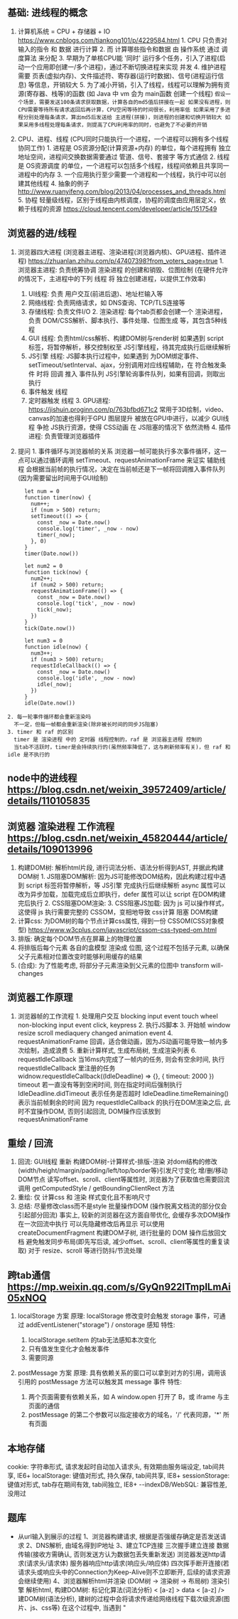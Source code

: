 ## 基础: 进线程的概念
  1. 计算机系统 = CPU + 存储器 + IO https://www.cnblogs.com/tiankong101/p/4229584.html
    1. CPU 只负责对 输入的指令 和 数据 进行计算
    2. 而 计算哪些指令和数据 由 操作系统 通过 调度算法 来分配
    3. 早期为了单核CPU能 '同时' 运行多个任务，引入了进程(启动一个应用即创建一/多个进程)，通过不断切换进程来实现 并发
    4. 维护进程需要 页表(虚拟内存)、文件描述符、寄存器(运行时数据)、信号(进程运行信息) 等信息，开销较大
    5. 为了减小开销，引入了线程，线程可以理解为拥有资源(寄存器、栈等)的函数 (如 Java 中 vm 会为 main函数 创建一个线程)
    ```
      假设一个场景，需要发送100条请求获取数据，计算各自的md5值后拼接在一起
      如果没有进程，则CPU需要等待所有请求返回后再计算，CPU空闲等待的时间很长，利用率低
      如果采用了多进程分别处理每条请求，算出md5后发送给 主进程(拼接)，则进程的创建和切换开销较大
      如果采用多线程处理每条请求，则提高了CPU利用率的同时，也避免了不必要的开销
    ```

  2. CPU、进程、线程 (CPU同时只能执行一个进程，一个进程可以拥有多个线程协同工作)
    1. 进程是 OS资源分配(计算资源+内存) 的单位，每个进程拥有 独立地址空间，进程间交换数据需要通过 管道、信号、套接字 等方式通信
    2. 线程是 OS资源调度 的单位，一个进程可以包括多个线程，线程间依赖且共享同一进程中的内存
    3. 一个应用执行至少需要一个进程和一个线程，执行中可以创建其他线程
    4. 抽象的例子 http://www.ruanyifeng.com/blog/2013/04/processes_and_threads.html
    5. 协程 轻量级线程，区别于线程由内核调度，协程的调度由应用层定义，依赖于线程的资源 https://cloud.tencent.com/developer/article/1517549

## 浏览器的进/线程
  1. 浏览器四大进程 (浏览器主进程、渲染进程(浏览器内核)、GPU进程、插件进程) https://zhuanlan.zhihu.com/p/47407398?from_voters_page=true
    1. 浏览器主进程: 负责统筹协调 渲染进程 的创建和销毁、位图绘制 (在硬件允许的情况下，主进程中的下列 线程 将 独立创建进程，以提供工作效率)
      1. UI线程: 负责 用户交互(前进后退)、地址栏输入等
      2. 网络线程: 负责网络请求，如 DNS查询、TCP/TLS连接等
      3. 存储线程: 负责文件I/O
    2. 渲染进程: 每个tab页都会创建一个 渲染进程，负责 DOM/CSS解析、脚本执行、事件处理、位图生成 等，其包含5种线程
      1. GUI 线程: 
        负责html/css解析、构建DOM树与render树
        如果遇到 script 标签，将暂停解析，移交控制权至 JS引擎线程，待其完成执行后继续解析
      2. JS引擎 线程: 
        JS脚本执行过程中，如果遇到 为DOM绑定事件、setTimeout/setInterval、ajax，分别调用对应线程辅助，在 符合触发条件 时将 回调 推入 事件队列
        JS引擎轮询事件队列，如果有回调，则取出执行
      3. 事件触发 线程
      4. 定时器触发 线程
    3. GPU进程: https://jishuin.proginn.com/p/763bfbd671c2
      常用于3D绘制，video、canvas的加速也得利于GPU
      图层提升 被放在GPU中进行，以减少 GUI线程 争抢 JS执行资源，使得 CSS动画 在 JS阻塞的情况下 依然流畅
    4. 插件进程: 负责管理浏览器插件
  
  2. 提问
    1. 事件循环与浏览器帧的关系
      浏览器一帧可能执行多次事件循环，这一点可以通过循环调用 setTimeout、requestAnimationFrame 来证实
      辅助线程 会根据当前帧的执行情况，决定在当前帧还是下一帧将回调推入事件队列(因为需要留出时间用于GUI绘制)
      ```
        let num = 0
        function timer(now) {
          num++;
          if (num > 500) return;
          setTimeout(() => {
            const _now = Date.now()
            console.log('timer', _now - now)
            timer(_now);
          }, 0)
        }
        timer(Date.now())

        let num2 = 0
        function tick(now) {
          num2++;
          if (num2 > 500) return;
          requestAnimationFrame(() => {
            const _now = Date.now()
            console.log('tick', _now - now)
            tick(_now);
          })
        }
        tick(Date.now())

        let num3 = 0
        function idle(now) {
          num3++;
          if (num3 > 500) return;
          requestIdleCallback(() => {
            const _now = Date.now()
            console.log('idle', _now - now)
            idle(_now);
          })
        }
        idle(Date.now())
      ```
    2. 每一轮事件循环都会重新渲染吗
      不一定，但每一帧都会重新渲染(除非被长时间的同步JS阻塞)
    3. timer 和 raf 的区别
      timer 是 渲染进程 中的 定时器 线程控制的，raf 是 浏览器主进程 控制的
      当tab不活跃时，timer是会持续执行的(虽然频率降低了，这与刷新频率有关)，但 raf 和 idle 是不执行的

## node中的进线程 https://blog.csdn.net/weixin_39572409/article/details/110105835

## 浏览器 渲染进程 工作流程 https://blog.csdn.net/weixin_45820444/article/details/109013996
  1. 构建DOM树: 解析html片段, 进行词法分析、语法分析得到AST, 并据此构建DOM树
    1. JS阻塞DOM解析: 因为JS可能修改DOM结构，因此构建过程中遇到 script 标签将暂停解析，等 JS引擎 完成执行后继续解析
      async 属性可以改为异步加载，加载完成后立即执行，defer 属性可以让 script 在DOM构建完后执行
    2. CSS阻塞DOM渲染:
    3. CSS阻塞JS加载: 因为 js 可以操作样式，这使得 js 执行需要完整的 CSSOM，变相地导致 css计算 阻塞 DOM构建
  2. 计算css: 为DOM树的每个节点计算css属性, 得到一份 CSSOM(CSS对象模型) https://www.w3cplus.com/javascript/cssom-css-typed-om.html
  3. 排版: 确定每个DOM节点在屏幕上的物理位置
  4. 将排版后每个元素 各自的盒模型 渲染成 位图, 这个过程不包括子元素, 以确保父子元素相对位置改变时能够利用缓存的结果
  5. (合成): 为了性能考虑, 将部分子元素渲染到父元素的位图中
    transform
    will-changes

## 浏览器工作原理
  1. 浏览器帧的工作流程
    1. 处理用户交互
      blocking input event
        touch wheel
      non-blocking input event
        click, keypress
    2. 执行JS脚本
    3. 开始帧
      window resize
      scroll
      mediaquery changed
      animation event
    4. requestAnimationFrame 回调，适合做动画，因为JS动画可能导致一帧内多次绘制，造成浪费
    5. 重新计算样式, 生成布局树, 生成渲染列表
    6. requestIdleCallback
      当16ms内完成了一帧内的任务, 则会有空余时间, 执行 requestIdleCallback 里注册的任务
      widnow.requestIdleCallback((IdleDeadline) => {}, { timeout: 2000 })
        timeout 若一直没有等到空闲时间, 则在指定时间后强制执行
        IdleDeadline.didTimeout 表示任务是否超时
        IdleDeadline.timeRemaining() 表示当前帧剩余的时间
      因为 requestIdleCallback 的执行在DOM渲染之后, 此时不宜操作DOM, 否则引起回流, DOM操作应该放到 requestAnimationFrame

## 重绘 / 回流
  1. 回流: GUI线程 重新 构建DOM树-计算样式-排版-渲染
    对dom结构的修改(width/height/margin/padding/left/top/border等)引发尺寸变化
    增/删/移动 DOM节点
    读写offset、scroll、client等属性时, 浏览器为了获取值也需要回流
    调用 getComputedStyle / getBoundingClientRect 方法
  2. 重绘: 仅 计算css 和 渲染
    样式变化且不影响尺寸
  3. 总结:
    尽量修改class而不是style
    批量操作DOM (操作脱离文档流的部分仅会引起部分回流)  事实上, 较新的浏览器在这方面自带优化, 会缓存多次DOM操作在一次回流中执行
      可以先隐藏修改后再显示
      可以使用 createDocumentFragment 构建DOM子树, 进行批量的 DOM 操作后放回文档
    避免触发同步布局(即先写后读, 减少offset、scroll、client等属性的重复读取)
    对于 resize、scroll 等进行防抖/节流处理

## 跨tab通信 https://mp.weixin.qq.com/s/GyQn922lTmpILmAi05xNOQ
  1. localStorage 方案
    原理: localStorage 修改变时会触发 storage 事件，可通过 addEventListener("storage") / onstorage 感知
    特性: 
      1. localStorage.setItem 的tab无法感知本次变化
      2. 只有值发生变化才会触发事件
      3. 需要同源

  2. postMessage 方案
    原理: 具有依赖关系的窗口可以拿到对方的引用，调用该引用的 postMessage 方法可以触发其 message 事件
    特性:
      1. 两个页面需要有依赖关系，如 A window.open 打开了 B，或 iframe 与主页面的通信
      2. postMessage 的第二个参数可以指定接收方的域名，'/' 代表同源，'*' 所有页面
  
## 本地存储
  cookie: 字符串形式, 请求发起时自动加入请求头, 有效期由服务端设定, tab间共享, IE6+
  localStorage: 键值对形式, 持久保存, tab间共享, IE8+
  sessionStorage: 键值对形式, tab存在期间有效, tab间独立, IE8+
  --indexDB/WebSQL: 兼容性差, 没用过

## 题库
- 从url输入到展示的过程
  1、浏览器构建请求, 根据是否强缓存确定是否发送请求
  2、DNS解析, 由域名得到IP地址
  3、建立TCP连接
    三次握手建立连接
    数据传输(接收方需确认, 否则发送方认为数据包丢失重新发送)
      浏览器发送http请求(请求头/请求体)
      服务器响应http请求(响应头/响应体)
    四次挥手断开连接(若请求头或响应头中的Connection为Keep-Alive则不立即断开, 后续的请求资源会继续使用)
  4、浏览器解析html并渲染 (DOM树 -> 渲染树 -> 布局树)
    渲染引擎 解析html, 构建DOM树: 
      标记化算法(词法分析) < [a-z] > data < [a-z] />
      建DOM树(语法分析), 建树的过程中会将请求传递给网络线程下载次级资源(图片、js、css等)
        在这个过程中, 当遇到 "<script>" 时, html 解析会暂停转而先执行js, 因为其可能改变 DOM 结构, 重新生成 DOM树
        因为js在样式没有加载完前获取样式信息会导致获取错误, 因此样式的加载会阻塞JS的执行(chrome中仅操作样式的部分会阻塞)
      执行 defer 属性的js脚本, 文档的状态修改为 "complete", 同时触发一个 "load" 事件 (即 "<script defer=true>" 不会阻塞页面, "<script async=true>" 异步加载脚本也不会阻塞)
    渲染引擎 解析样式文件, 计算样式(为每一个DOM节点计算样式), 生成样式表: 
      格式化
      标准化: 将red转为#ff000, bold装为700等
      继承和层叠
    生成布局树: 遍历DOM树的节点, 根据样式表计算节点相对于页面的坐标位置(display: none 的节点在布局树不可见, 在DOM树中不可见的伪元素在布局树中可见)
    构建图层树: 对特定的节点(如动画、层叠上下文等)进行分层, 即绘制的顺序, 层级低的先绘制
      创建图层: 层叠上下文、添加了 will-change 的CSS属性
      每个图层(有自己的绘制列表)都会单独发送给合成器线程, 合成器不与主线程冲突(不需要等待css、JS), 有图层的动画更流畅(回流时仅回流本层)
    生成绘制列表, 即根据渲染顺序拆分成渲染指令(画背景、画边框等), 制定渲染流程
      提交给合成器线程, 生成图块(仅绘制浏览器窗口大小的部分), 图块栅格化生成位图数据, 发送给显卡显示在浏览器中
    重排会导致 布局->分层->绘制->合成->显示, 重绘会导致 绘制->合成->显示

## 请求耗时分析 https://developer.chrome.com/docs/devtools/network/reference/?utm_source=devtools#timing-explanation
  Queueing
  Stalled
  DNS Lookup
  Initial connection
  Proxy negotiation
  Request sent
  ServiceWorker Preparation
  Request to ServiceWorker
  Waiting (TTFB)
  Content Download 内容下载
    浏览器器接收来自 网络 或者 serviceWorker 的响应，是阅读 响应正文 的耗时。
    该过程完成前，Respones 面板呈空白。
    该部分耗时较长可能是网络慢或者浏览器忙于其他工作。
  Receiving Push
  Reading Push

## 待整理 https://blog.csdn.net/weixin_42476799/article/details/102893692
  - 宏任务 -> 微任务 -> requestAnimationFrame -> 渲染 -> requestIdleCallback

  - 案例1: 
  ```
    for (var i= 0; i< 100; i++) {
      requestAnimationFrame(() => { console.log(1) })
      requestIdleCallback((r) => { console.log(2, r.timeRemaining()) })
    }

    执行结果
      100 1
      2 5.3
      2 5.2
      ...
      2 50.0
      2 49.9
      ...

    现象: 
      1. 在第一个 idle 执行前，所有的 raf 都已经执行完了
      2. idle 返回的时间逐渐减小到0
      3. idle 返回的时间，最大值不一定是16，可能很大(48)，也可能很小(12)
      
    解释: 
      1. requestIdleCallback 的帧率只有20，这也是为什么剩余时间最大能达到 约50ms 的原因
      2. 
  ```

  - 案例2:
  ```
    var i = 0;
    function frame () {
      i++;
      requestAnimationFrame(() => {
        console.log(i)
        if (i < 100) frame();
      })
      requestIdleCallback(r => console.log('idle', r.timeRemaining()))
    }
    frame();

    执行结果

    1
    idle 1.1
    idle 1
    2
    idle 15.4
    3
    idle 15.5
    4
    ...

    现象:
      1. 第一次 raf 回调执行后，打印了两次 idle
  ```

  分析结论:

const body = document.querySelector('body')
let num = 0
function fn (now) {
  num ++
  if (num > 50) return;
  const _now = Date.now() - now;
  console.log('cyk', _now)
  //body.getBoundingClientRect()
  fn(_now);
}
fn(Date.now());


